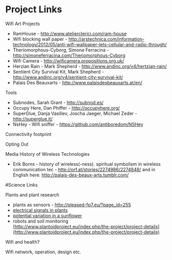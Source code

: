 # Project Links

Wifi Art Projects 

* RamHouse - http://www.atelierclerici.com/ram-house 
* Wifi blocking wall paper - http://arstechnica.com/information-technology/2012/05/anti-wifi-wallpaper-lets-cellular-and-radio-through/ 
* Theriomorphous-Cyborg, Simone Ferracina - http://simoneferracina.com/Theriomorphous-Cyborg 
* Wifi Camera - http://wificamera.propositions.org.uk/ 
* Herzian Rain - Mark Shepherd - http://www.andinc.org/v4/hertzian-rain/
* Sentient City Survival Kit, Mark Shepherd - http://www.andinc.org/v4/sentient-city-survival-kit/
* Palais Des Beauxarts - http://www.palaisdesbeauxarts.at/en/


Tools
* Subnodes, Sarah Grant - http://subnod.es/
* Occupy Here, Dan Phiffer - http://occupyhere.org/ 
* SuperGlue, Danja Vasiliev, Joscha Jaeger, Michael Zeder - http://superglue.it/
* NsHey - Wifi sniffer - https://github.com/antiboredom/NSHey


Connectivity footprint


Opting Out


Media History of Wireless Technologies

* Erik Borns - history of wireless(-ness). spiritual symbolism in wireless communication tec  - http://orf.at/stories/2274986/2274848/ and in English here: http://palais-des-beaux-arts.tumblr.com/ 


#Science Links


Plants and plant research  
* plants as sensors - http://pleased-fp7.eu/?page_id=255   
* [electrical signals in plants](http://link.springer.com/chapter/10.1007/978-3-540-37843-3_17?no-access=true)  
* [potential variation in a sunflower](http://www.ncbi.nlm.nih.gov/pmc/articles/PMC158572/)  
* robots and soil monitoring  [http://www.plantoidproject.eu/index.php/the-project/project-details](http://www.plantoidproject.eu/index.php/the-project/project-details)
  
Wifi and health?  


Wifi network, operation, design etc.  



